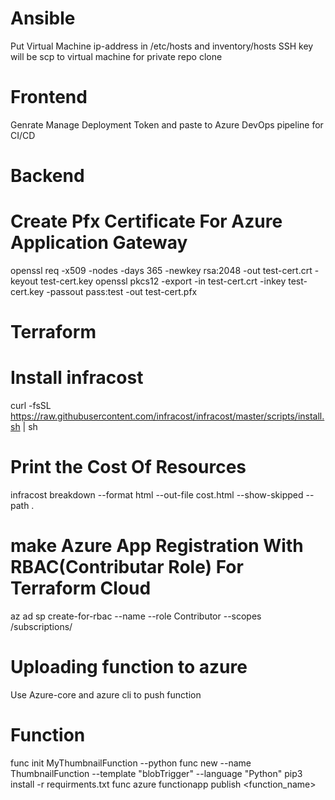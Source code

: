 # Ansible
Put Virtual Machine ip-address in /etc/hosts and inventory/hosts
SSH key will be scp to virtual machine for private repo clone


# Frontend
Genrate Manage Deployment Token and paste to Azure DevOps pipeline for CI/CD


# Backend
# Create Pfx Certificate For Azure Application Gateway
openssl req -x509 -nodes -days 365 -newkey rsa:2048 -out test-cert.crt -keyout test-cert.key
openssl pkcs12 -export -in test-cert.crt -inkey test-cert.key -passout pass:test -out test-cert.pfx


# Terraform
# Install infracost
curl -fsSL https://raw.githubusercontent.com/infracost/infracost/master/scripts/install.sh | sh
# Print the Cost Of Resources
infracost breakdown --format html --out-file cost.html --show-skipped --path .
# make Azure App Registration With RBAC(Contributar Role) For Terraform Cloud
az ad sp create-for-rbac --name <custom-app-name> --role Contributor --scopes /subscriptions/<subscriptions-id>
# Uploading function to azure
Use Azure-core and azure cli to push function


# Function
func init MyThumbnailFunction --python
func new --name ThumbnailFunction --template "blobTrigger" --language "Python"
pip3 install -r requirments.txt
func azure functionapp publish <function_name>